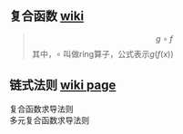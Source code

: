 ## 复合函数 [wiki](https://zh.wikipedia.org/wiki/%E5%A4%8D%E5%90%88%E5%87%BD%E6%95%B0)
> $$g\circ f$$
其中，$\circ$ 叫做ring算子，公式表示$g(f(x))$

## 链式法则 [wiki page](https://zh.wikipedia.org/wiki/%E9%93%BE%E5%BC%8F%E6%B3%95%E5%88%99)  
复合函数求导法则  
多元复合函数求导法则  
